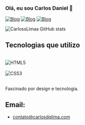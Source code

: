 ### Olá, eu sou Carlos Daniel 👋

[![Blog](https://img.shields.io/badge/LinkedIn-0077B5?style=for-the-badge&logo=linkedin&logoColor=white)](https://www.linkedin.com/in/carlos-daniel-de-queiroz-lima/)
[![Blog](https://img.shields.io/badge/GitHub-100000?style=for-the-badge&logo=github&logoColor=white)](https://github.com/CarlossLimaa)
[![Blog](https://img.shields.io/badge/Instagram-E4405F?style=for-the-badge&logo=instagram&logoColor=white)](https://instagram.com/carloss.real?igshid=ZDdkNTZiNTM=)

![CarlossLimaa GitHub stats](https://github-readme-stats.vercel.app/api?username=CarlossLimaa&show_icons=true&theme=radical)

## Tecnologias que utilizo

<div style="display: inline_block"><br/>
<img align="center" alt="HTML5" src="https://img.shields.io/badge/HTML-239120?style=for-the-badge&logo=html5&logoColor=white"/>

<div style="display: inline_block"><br/>
<img align="center" alt="CSS3" src="https://img.shields.io/badge/CSS3-1572B6?style=for-the-badge&logo=css3&logoColor=white"/>
</div><br/>

Fascinado por design e tecnologia.

## Email:
- contato@carlosdqlima.com


